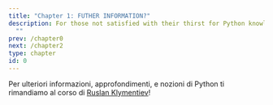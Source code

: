 ```yaml
---
title: "Chapter 1: FUTHER INFORMATION?"
description: For those not satisfied with their thirst for Python knowledge...
  ""
prev: /chapter0
next: /chapter2
type: chapter
id: 0
---
```


<exercise id="1" title="FUTHER INFORMATION">

Per ulteriori informazioni, approfondimenti, e nozioni di Python ti rimandiamo al corso di [Ruslan Klymentiev](https://github.com/rklymentiev/py-for-neuro)!

</exercise>